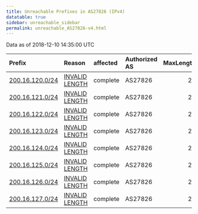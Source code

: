 ```yaml
---
title: Unreachable Prefixes in AS27826 (IPv4)
datatable: true
sidebar: unreachable_sidebar
permalink: unreachable_AS27826-v4.html
---
```


Data as of 2018-12-10 14:35:00 UTC


<div class="datatable-begin"></div>

| Prefix                                                   | Reason                                                                                                    | affected   | Authorized AS   |   MaxLength | Anchor                                         |   unreachable /24s |
|:---------------------------------------------------------|:----------------------------------------------------------------------------------------------------------|:-----------|:----------------|------------:|:-----------------------------------------------|-------------------:|
| [200.16.120.0/24](https://stat.ripe.net/200.16.120.0/24) | [INVALID LENGTH](https://rpki-validator.ripe.net/announcement-preview?asn=AS27826&prefix=200.16.120.0/24) | complete   | AS27826         |          21 | [LACNIC](unreachable_LACNIC_RPKI_Root-v4.html) |                  1 |
| [200.16.121.0/24](https://stat.ripe.net/200.16.121.0/24) | [INVALID LENGTH](https://rpki-validator.ripe.net/announcement-preview?asn=AS27826&prefix=200.16.121.0/24) | complete   | AS27826         |          21 | [LACNIC](unreachable_LACNIC_RPKI_Root-v4.html) |                  1 |
| [200.16.122.0/24](https://stat.ripe.net/200.16.122.0/24) | [INVALID LENGTH](https://rpki-validator.ripe.net/announcement-preview?asn=AS27826&prefix=200.16.122.0/24) | complete   | AS27826         |          21 | [LACNIC](unreachable_LACNIC_RPKI_Root-v4.html) |                  1 |
| [200.16.123.0/24](https://stat.ripe.net/200.16.123.0/24) | [INVALID LENGTH](https://rpki-validator.ripe.net/announcement-preview?asn=AS27826&prefix=200.16.123.0/24) | complete   | AS27826         |          21 | [LACNIC](unreachable_LACNIC_RPKI_Root-v4.html) |                  1 |
| [200.16.124.0/24](https://stat.ripe.net/200.16.124.0/24) | [INVALID LENGTH](https://rpki-validator.ripe.net/announcement-preview?asn=AS27826&prefix=200.16.124.0/24) | complete   | AS27826         |          21 | [LACNIC](unreachable_LACNIC_RPKI_Root-v4.html) |                  1 |
| [200.16.125.0/24](https://stat.ripe.net/200.16.125.0/24) | [INVALID LENGTH](https://rpki-validator.ripe.net/announcement-preview?asn=AS27826&prefix=200.16.125.0/24) | complete   | AS27826         |          21 | [LACNIC](unreachable_LACNIC_RPKI_Root-v4.html) |                  1 |
| [200.16.126.0/24](https://stat.ripe.net/200.16.126.0/24) | [INVALID LENGTH](https://rpki-validator.ripe.net/announcement-preview?asn=AS27826&prefix=200.16.126.0/24) | complete   | AS27826         |          21 | [LACNIC](unreachable_LACNIC_RPKI_Root-v4.html) |                  1 |
| [200.16.127.0/24](https://stat.ripe.net/200.16.127.0/24) | [INVALID LENGTH](https://rpki-validator.ripe.net/announcement-preview?asn=AS27826&prefix=200.16.127.0/24) | complete   | AS27826         |          21 | [LACNIC](unreachable_LACNIC_RPKI_Root-v4.html) |                  1 |

<div class="datatable-end"></div>